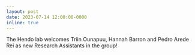 ```yaml
---
layout: post
date: 2023-07-14 12:00:00-0000
inline: true
---
```



The Hendo lab welcomes Triin Ounapuu, Hannah Barron and Pedro Arede Rei as new Research Assistants in the group!